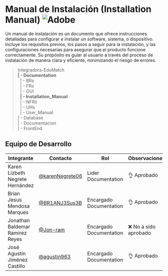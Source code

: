 # Manual de Instalación (Installation Manual) ![Adobe](https://img.shields.io/badge/adobe-%23FF0000.svg?style=for-the-badge&logo=adobe&logoColor=white)

Un manual de instalación es un documento que ofrece instrucciones detalladas para configurar e instalar un software, sistema, o dispositivo. Incluye los requisitos previos, los pasos a seguir para la instalación, y las configuraciones necesarias para asegurar que el producto funcione correctamente. Su propósito es guiar al usuario a través del proceso de instalación de manera clara y eficiente, minimizando el riesgo de errores.


>Integradora-EduMatch<br>
>**| - Documentation**<br>
>&nbsp;&nbsp;| - BRs<br>
>&nbsp;&nbsp;| - FRs<br>
>&nbsp;&nbsp;| - GUI<br>
>&nbsp;&nbsp;**| - Installation_Manual**<br>
>&nbsp;&nbsp;| - NFRs<br>
>&nbsp;&nbsp;| - UHs<br>
>&nbsp;&nbsp;| - User_Manual<br>
>| - Database<br>
>| - Documentacion <br>
>| - FrontEnd


## Equipo de Desarrollo
|Integrante|Contacto|Rol|Observaciones|
|----------|-------|---|-------------|
| Karen Lizbeth Negrete Hernández|[@karenNegrete06](https://github.com/karenNegrete06)|Lider Documentation|👌 Aprobado
| Brian Jesus Mendosa Marques|[@BR1ANJ3Sus3B](https://github.com/BR1ANJ3Sus3B)|Encargado Documentation|👌 Aprobado
| Jonathan Baldemar Ramirez Reyes|[@Jon-ram](https://github.com/Jon-ram)|Encargado Documentation|❌ No a sido aprobado
| José Agustín Jiménez Castillo|[@agustin963](https://github.com/agustin963)|Encargado Documentation |👌 Aprobado
